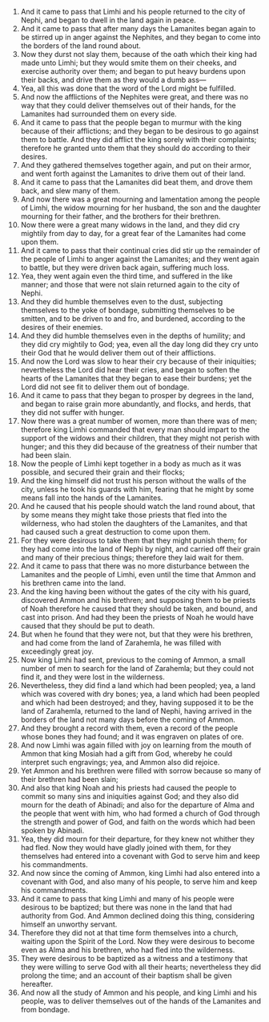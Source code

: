 1. And it came to pass that Limhi and his people returned to the city of Nephi, and began to dwell in the land again in peace.
2. And it came to pass that after many days the Lamanites began again to be stirred up in anger against the Nephites, and they began to come into the borders of the land round about.
3. Now they durst not slay them, because of the oath which their king had made unto Limhi; but they would smite them on their cheeks, and exercise authority over them; and began to put heavy burdens upon their backs, and drive them as they would a dumb ass—
4. Yea, all this was done that the word of the Lord might be fulfilled.
5. And now the afflictions of the Nephites were great, and there was no way that they could deliver themselves out of their hands, for the Lamanites had surrounded them on every side.
6. And it came to pass that the people began to murmur with the king because of their afflictions; and they began to be desirous to go against them to battle. And they did afflict the king sorely with their complaints; therefore he granted unto them that they should do according to their desires.
7. And they gathered themselves together again, and put on their armor, and went forth against the Lamanites to drive them out of their land.
8. And it came to pass that the Lamanites did beat them, and drove them back, and slew many of them.
9. And now there was a great mourning and lamentation among the people of Limhi, the widow mourning for her husband, the son and the daughter mourning for their father, and the brothers for their brethren.
10. Now there were a great many widows in the land, and they did cry mightily from day to day, for a great fear of the Lamanites had come upon them.
11. And it came to pass that their continual cries did stir up the remainder of the people of Limhi to anger against the Lamanites; and they went again to battle, but they were driven back again, suffering much loss.
12. Yea, they went again even the third time, and suffered in the like manner; and those that were not slain returned again to the city of Nephi.
13. And they did humble themselves even to the dust, subjecting themselves to the yoke of bondage, submitting themselves to be smitten, and to be driven to and fro, and burdened, according to the desires of their enemies.
14. And they did humble themselves even in the depths of humility; and they did cry mightily to God; yea, even all the day long did they cry unto their God that he would deliver them out of their afflictions.
15. And now the Lord was slow to hear their cry because of their iniquities; nevertheless the Lord did hear their cries, and began to soften the hearts of the Lamanites that they began to ease their burdens; yet the Lord did not see fit to deliver them out of bondage.
16. And it came to pass that they began to prosper by degrees in the land, and began to raise grain more abundantly, and flocks, and herds, that they did not suffer with hunger.
17. Now there was a great number of women, more than there was of men; therefore king Limhi commanded that every man should impart to the support of the widows and their children, that they might not perish with hunger; and this they did because of the greatness of their number that had been slain.
18. Now the people of Limhi kept together in a body as much as it was possible, and secured their grain and their flocks;
19. And the king himself did not trust his person without the walls of the city, unless he took his guards with him, fearing that he might by some means fall into the hands of the Lamanites.
20. And he caused that his people should watch the land round about, that by some means they might take those priests that fled into the wilderness, who had stolen the daughters of the Lamanites, and that had caused such a great destruction to come upon them.
21. For they were desirous to take them that they might punish them; for they had come into the land of Nephi by night, and carried off their grain and many of their precious things; therefore they laid wait for them.
22. And it came to pass that there was no more disturbance between the Lamanites and the people of Limhi, even until the time that Ammon and his brethren came into the land.
23. And the king having been without the gates of the city with his guard, discovered Ammon and his brethren; and supposing them to be priests of Noah therefore he caused that they should be taken, and bound, and cast into prison. And had they been the priests of Noah he would have caused that they should be put to death.
24. But when he found that they were not, but that they were his brethren, and had come from the land of Zarahemla, he was filled with exceedingly great joy.
25. Now king Limhi had sent, previous to the coming of Ammon, a small number of men to search for the land of Zarahemla; but they could not find it, and they were lost in the wilderness.
26. Nevertheless, they did find a land which had been peopled; yea, a land which was covered with dry bones; yea, a land which had been peopled and which had been destroyed; and they, having supposed it to be the land of Zarahemla, returned to the land of Nephi, having arrived in the borders of the land not many days before the coming of Ammon.
27. And they brought a record with them, even a record of the people whose bones they had found; and it was engraven on plates of ore.
28. And now Limhi was again filled with joy on learning from the mouth of Ammon that king Mosiah had a gift from God, whereby he could interpret such engravings; yea, and Ammon also did rejoice.
29. Yet Ammon and his brethren were filled with sorrow because so many of their brethren had been slain;
30. And also that king Noah and his priests had caused the people to commit so many sins and iniquities against God; and they also did mourn for the death of Abinadi; and also for the departure of Alma and the people that went with him, who had formed a church of God through the strength and power of God, and faith on the words which had been spoken by Abinadi.
31. Yea, they did mourn for their departure, for they knew not whither they had fled. Now they would have gladly joined with them, for they themselves had entered into a covenant with God to serve him and keep his commandments.
32. And now since the coming of Ammon, king Limhi had also entered into a covenant with God, and also many of his people, to serve him and keep his commandments.
33. And it came to pass that king Limhi and many of his people were desirous to be baptized; but there was none in the land that had authority from God. And Ammon declined doing this thing, considering himself an unworthy servant.
34. Therefore they did not at that time form themselves into a church, waiting upon the Spirit of the Lord. Now they were desirous to become even as Alma and his brethren, who had fled into the wilderness.
35. They were desirous to be baptized as a witness and a testimony that they were willing to serve God with all their hearts; nevertheless they did prolong the time; and an account of their baptism shall be given hereafter.
36. And now all the study of Ammon and his people, and king Limhi and his people, was to deliver themselves out of the hands of the Lamanites and from bondage.
